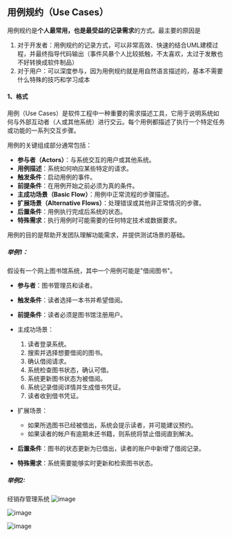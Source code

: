 ## 用例规约（Use Cases）

用例规约是**个人最常用，也是最受益的记录需求**的方式。最主要的原因是

1. 对于开发者：用例规约的记录方式，可以非常高效、快速的结合UML建模过程，并最终指导代码输出（事件风暴个人比较抵触，不太喜欢，太过于发散也不好转换成软件制品）
2. 对于用户：可以深度参与，因为用例规约就是用自然语言描述的，基本不需要什么特殊的技巧和学习成本

#### 1、格式

用例（Use Cases）是软件工程中一种重要的需求描述工具，它用于说明系统如何与外部互动者（人或其他系统）进行交云。每个用例都描述了执行一个特定任务或功能的一系列交互步骤。

用例的关键组成部分通常包括：

- **参与者（Actors）**：与系统交互的用户或其他系统。
- **用例描述**：系统如何响应某些特定的请求。
- **触发条件**：启动用例的事件。
- **前提条件**：在用例开始之前必须为真的条件。
- **主成功场景（Basic Flow）**：用例中正常流程的步骤描述。
- **扩展场景（Alternative Flows）**：处理错误或其他非正常情况的步骤。
- **后置条件**：用例执行完成后系统的状态。
- **特殊需求**：执行用例时可能需要的任何特定技术或数据要求。

用例的目的是帮助开发团队理解功能需求，并提供测试场景的基础。

##### 举例1：

假设有一个网上图书馆系统，其中一个用例可能是"借阅图书"。

- **参与者**：图书管理员和读者。

- **触发条件**：读者选择一本书并希望借阅。

- **前提条件**：读者必须是图书馆注册用户。

- 主成功场景：

  1. 读者登录系统。
  2. 搜索并选择想要借阅的图书。
  3. 确认借阅请求。
  4. 系统检查图书状态，确认可借。
  5. 系统更新图书状态为被借阅。
  6. 系统记录借阅详情并生成借书凭证。
  7. 读者收到借书凭证。

- 扩展场景：

  - 如果所选图书已经被借出，系统会提示读者，并可能建议预约。
  - 如果读者的帐户有逾期未还书籍，则系统将禁止借阅直到解决。

- **后置条件**：图书的状态更新为已借出，读者的账户中新增了借阅记录。

- **特殊需求**：系统需要能够实时更新和检索图书状态。

  

##### 举例2:

经销存管理系统
![image](https://github.com/qingbear/myfirst/assets/17232842/ab6947fa-973d-4a7d-a108-d42f19f8cfff)

![image](https://github.com/qingbear/myfirst/assets/17232842/f1a8e520-952c-482a-84d2-37f4c21e2eec)

![image](https://github.com/qingbear/myfirst/assets/17232842/47095cad-f92f-4573-8d56-d70878fa7154)

